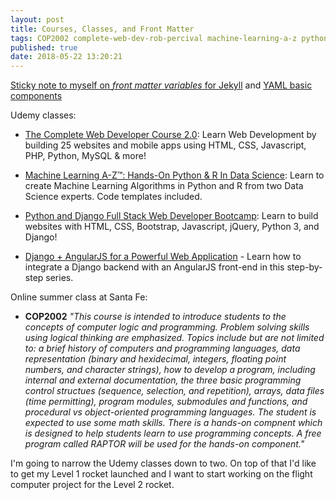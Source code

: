 ```yaml
---
layout: post
title: Courses, Classes, and Front Matter
tags: COP2002 complete-web-dev-rob-percival machine-learning-a-z python-django-full-stack django-angularjs-for-a-powerful-web-app
published: true
date: 2018-05-22 13:20:21
---
```


[Sticky note to myself on *front matter variables* for Jekyll](https://jekyllrb.com/docs/frontmatter/) and [YAML basic components](https://en.wikipedia.org/wiki/YAML#Basic_components)

Udemy classes: 

- [The Complete Web Developer Course 2.0](https://www.udemy.com/the-complete-web-developer-course-2/): Learn Web Development by building 25 websites and mobile apps using HTML, CSS, Javascript, PHP, Python, MySQL & more!

- [Machine Learning A-Z™: Hands-On Python & R In Data Science](https://www.udemy.com/machinelearning/): Learn to create Machine Learning Algorithms in Python and R from two Data Science experts. Code templates included.

- [Python and Django Full Stack Web Developer Bootcamp](https://www.udemy.com/python-and-django-full-stack-web-developer-bootcamp/): Learn to build websites with HTML, CSS, Bootstrap, Javascript, jQuery, Python 3, and Django!

- [Django + AngularJS for a Powerful Web Application](https://www.udemy.com/django-angularjs/) - Learn how to integrate a Django backend with an AngularJS front-end in this step-by-step series.

Online summer class at Santa Fe: 

- **COP2002** *"This course is intended to introduce students to the concepts of computer logic and programming. Problem solving skills using logical thinking are emphasized. Topics include but are not limited to: a brief history of computers and programming languages, data representation (binary and hexidecimal, integers, floating point numbers, and character strings), how to develop a program, including internal and external documentation, the three basic programming control structues (sequence, selection, and repetition), arrays, data files (time permitting), program modules, submodules and functions, and procedural vs object-oriented programming languages. The student is expected to use some math skills. There is a hands-on compnent which is designed to help students learn to use programming concepts. A free program called RAPTOR will be used for the hands-on component."*

I'm going to narrow the Udemy classes down to two. On top of that I'd like to get my Level 1 rocket launched and I want to start working on the flight computer project for the Level 2 rocket.
